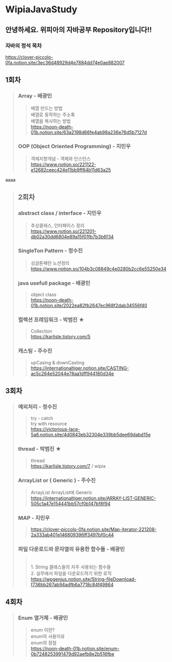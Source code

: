 # WipiaJavaStudy

## 안녕하세요. 위피아의 자바공부 Repository입니다!! 
### 자바의 정석 목차
https://clover-piccolo-0fa.notion.site/3ec36d48929d4e7884dd74e0ae882007 


## 1회차
> ### Array - 배광민
> > 배열 만드는 방법 
> > </br> 배열로 동작하는 주소록
> > </br> 배열을 복사하는 방법
> > </br>https://noon-death-01b.notion.site/63a2198d66fe4ab98a236e76d5b7127d
>
> ### OOP (Object Oriented Programming) - 지민우
> > 객체지향개념 - 객체와 인스턴스
> > <br>https://www.notion.so/221122-e12682ceec424e11bb9ff84b11d63a25

aaaa
> ## 2회차
>  ### abstract class / interface - 지민우
> > 추상클래스, 인터페이스 정리
> > <br>https://www.notion.so/221201-db02a30dd6804e89a15f01fb7b3b6f34
>
> ### SingleTon Pattern - 정수진
> > 싱글톤패턴 노션정리
> > </br>https://www.notion.so/104b3c08849c4e0280b2cc6e55250e34
>
> ### java usefull package - 배광민
> > object class
> > </br>https://noon-death-01b.notion.site/2022ea82fb2647ec968f2dab34556f40
>
> ### 컬렉션 프레임워크 - 박범진 ★
> > Collection
> > </br>https://karlisle.tistory.com/5
>
> ### 캐스팅 - 주수진
> > upCasing & downCasting
> > <br>https://internationaltiger.notion.site/CASTING-ac5c264e52044e78aa1dff944180d34e


## 3회차
>
> ### 예외처리 - 정수진 
> > try - catch
> > </br> try with resource
> > </br> https://victorious-lace-5a6.notion.site/4d0843eb32304e339bb5dee69dabd15e
>
> ### thread - 박범진 ★
> > thread
> > </br> https://karlisle.tistory.com/7 / wipia
>
> ### ArrayList or ( Generic ) - 주수진
> > ArrayList
> > ArrayList에 Generic
> > </br> https://internationaltiger.notion.site/ARRAY-LIST-GENERIC-505c1a47e154441bb57cf0b147bf8f94
>
> ### MAP - 지민우
> > https://clover-piccolo-0fa.notion.site/Map-iterator-221208-2a333ab401e146809396ff3497bf0c44
>
> ### 파일 다운로드와 문자열의 유용한 함수들 - 배광민
> > </br>1. String 클래스들의 자주 사용되는 함수들
> > </br>2. 실무에서 파일을 다운로드하기 위한 로직
> > </br>https://wpgenius.notion.site/String-fileDownload-f736bb267ab94adfb6a7718c84f49864


 ## 4회차
> ### Enum 열거체 - 배광민
> > enum 이란?
> > </br> enum의 사용이유
> > </br> enum의 장점
> > </br> https://noon-death-01b.notion.site/enum-0b7248253991479d92aefb8e2b516fbe

